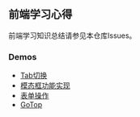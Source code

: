 ## 前端学习心得
前端学习知识总结请参见本仓库Issues。

### Demos
- [Tab切换](https://spontaleo.github.io/learning/Tab%E6%95%88%E6%9E%9CDemo.html)
- [模态框功能实现](https://spontaleo.github.io/learning/%E6%A8%A1%E6%80%81%E6%A1%86%E5%8A%9F%E8%83%BD%E5%AE%9E%E7%8E%B0Demo.html)
- [表单操作](https://spontaleo.github.io/learning/form.html)
- [GoTop](https://spontaleo.github.io/learning/GoTop.html)
